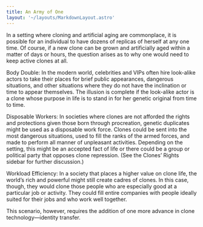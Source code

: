 ```yaml
---
title: An Army of One
layout: '~/layouts/MarkdownLayout.astro'
---
```

In a setting where cloning and artificial aging are commonplace, it is
possible for an individual to have dozens of replicas of herself at any one
time. Of course, if a new clone can be grown and artificially aged within a
matter of days or hours, the question arises as to why one would need to keep
active clones at all.

Body Double: In the modern world, celebrities and VIPs often hire look-alike
actors to take their places for brief public appearances, dangerous
situations, and other situations where they do not have the inclination or
time to appear themselves. The illusion is complete if the look-alike actor is
a clone whose purpose in life is to stand in for her genetic original from
time to time.

Disposable Workers: In societies where clones are not afforded the rights and
protections given those born through procreation, genetic duplicates might be
used as a disposable work force. Clones could be sent into the most dangerous
situations, used to fill the ranks of the armed forces, and made to perform
all manner of unpleasant activities. Depending on the setting, this might be
an accepted fact of life or there could be a group or political party that
opposes clone repression. (See the Clones’ Rights sidebar for further
discussion.)

Workload Efficiency: In a society that places a higher value on clone life,
the world’s rich and powerful might still create cadres of clones. In this
case, though, they would clone those people who are especially good at a
particular job or activity. They could fill entire companies with people
ideally suited for their jobs and who work well together.

This scenario, however, requires the addition of one more advance in clone
technology—identity transfer.

